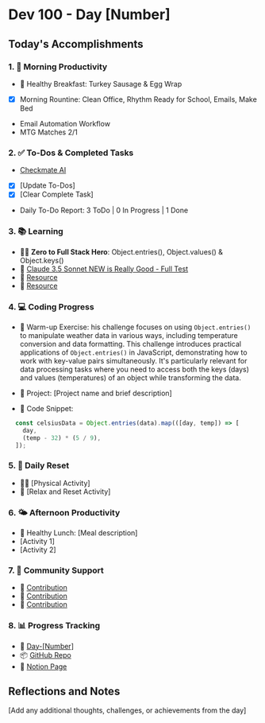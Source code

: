 # Dev 100 - Day [Number]

## Today's Accomplishments

### 1. 🌅 Morning Productivity

- 🍳 Healthy Breakfast: Turkey Sausage & Egg Wrap
- [x] Morning Rountine: Clean Office, Rhythm Ready for School, Emails, Make Bed
- Email Automation Workflow
- MTG Matches 2/1

### 2. ✅ To-Dos & Completed Tasks

- [Checkmate AI](https://checkmate-ai.vercel.app/)
- [x] [Update To-Dos]
- [x] [Clear Complete Task]
- Daily To-Do Report: 3 ToDo | 0 In Progress | 1 Done

### 3. 📚 Learning

- 🦸‍♂️ **Zero to Full Stack Hero**: Object.entries(), Object.values() & Object.keys()
- 🔗 [Claude 3.5 Sonnet NEW is Really Good - Full Test](https://www.youtube.com/watch?v=ffbcU3RLml4)
- 🔗 [Resource](URL)
- 🔗 [Resource](URL)

### 4. 💻 Coding Progress

- 🧠 Warm-up Exercise: his challenge focuses on using `Object.entries()` to manipulate weather data in various ways, including temperature conversion and data formatting. This challenge introduces practical applications of `Object.entries()` in JavaScript, demonstrating how to work with key-value pairs simultaneously. It's particularly relevant for data processing tasks where you need to access both the keys (days) and values (temperatures) of an object while transforming the data.

- 🦺 Project: [Project name and brief description]

- 📝 Code Snippet:

```javascript
  const celsiusData = Object.entries(data).map(([day, temp]) => [
    day,
    (temp - 32) * (5 / 9),
  ]);
```

### 5. 🔄 Daily Reset

- 🏋️‍♂️ [Physical Activity]
- 🧘 [Relax and Reset Activity]

### 6. 🌤️ Afternoon Productivity

- 🍱 Healthy Lunch: [Meal description]
- [Activity 1]
- [Activity 2]

### 7. 🤝 Community Support

- 🔗 [Contribution](URL)
- 🔗 [Contribution](URL)
- 🔗 [Contribution](URL)

### 8. 📊 Progress Tracking

- 🏫 [Day-[Number]](https://www.skool.com/universityofcode/dev-100-day-[Number])
- 📦 [GitHub Repo](https://github.com/Digitl-Alchemyst/dev100/blob/main/Day-[Number]/day[Number].md)
- 📄 [Notion Page](https://liberating-galley-48d.notion.site/Dev100-Coding-Lifestyle-Challenge-a85ec9fba3ce41f3b29d581a1a85d92b?pvs=4)

## Reflections and Notes

[Add any additional thoughts, challenges, or achievements from the day]
